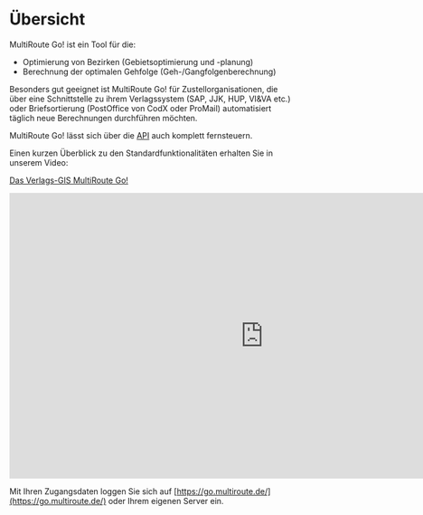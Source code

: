 # Übersicht

MultiRoute Go! ist ein Tool für die:

* Optimierung von Bezirken (Gebietsoptimierung und -planung)
* Berechnung der optimalen Gehfolge (Geh-/Gangfolgenberechnung)

Besonders gut geeignet ist MultiRoute Go! für Zustellorganisationen, die über eine Schnittstelle zu ihrem Verlagssystem (SAP, JJK, HUP, VI&VA etc.) oder Briefsortierung (PostOffice von CodX oder ProMail) automatisiert täglich neue Berechnungen durchführen möchten.

MultiRoute Go! lässt sich über die [API](../api-intro/) auch komplett fernsteuern.

Einen kurzen Überblick zu den Standardfunktionalitäten erhalten Sie in unserem Video:

 [Das Verlags-GIS MultiRoute Go!](https://youtu.be/oRk-P5Ty7VI)

<iframe width="898" height="505" src="https://www.youtube.com/embed/oRk-P5Ty7VI" title="YouTube video player" frameborder="0" allow="accelerometer; autoplay; clipboard-write; encrypted-media; gyroscope; picture-in-picture" allowfullscreen></iframe>

Mit Ihren Zugangsdaten loggen Sie sich auf [https://go.multiroute.de/](https://go.multiroute.de/) oder Ihrem eigenen Server ein. 
